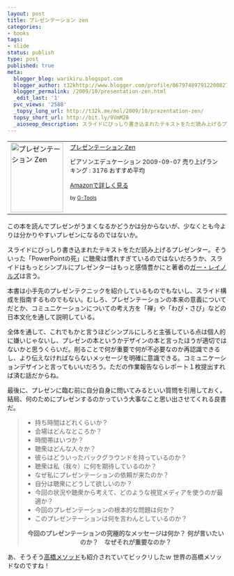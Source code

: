 ```yaml
---
layout: post
title: プレゼンテーション zen
categories:
- books
tags:
- slide
status: publish
type: post
published: true
meta:
  blogger_blog: warikiru.blogspot.com
  blogger_author: t32khttp://www.blogger.com/profile/06797489791220082722noreply@blogger.com
  blogger_permalink: /2009/10/presentation-zen.html
  _edit_last: '1'
  pvc_views: '2588'
  _topsy_long_url: http://t32k.me/mol/2009/10/prezentation-zen/
  topsy_short_url: http://bit.ly/9VmM28
  _aioseop_description: スライドにびっしり書き込まれたテキストをただ読み上げるプレゼンター。そういった「PowerPointの死」に聴衆は慣れすぎているのではないだろうか、スライドはもっとシンプルにプレゼンターはもっと感情豊かにと著者のガー・レイノルズは言う。
---
```

<table border="0" cellpadding="5">
<tbody>
<tr>
<td valign="top"><a href="http://www.amazon.co.jp/exec/obidos/ASIN/4894713284/warikiru-22/ref=nosim/" target="_blank"><img class="fig" src="http://ecx.images-amazon.com/images/I/413z-nHOErL._SL160_.jpg" border="0" alt="プレゼンテーション Zen" width="120" height="160" /></a></td>
<td valign="top"><span style="font-size: 85%;"><a href="http://www.amazon.co.jp/%E3%83%97%E3%83%AC%E3%82%BC%E3%83%B3%E3%83%86%E3%83%BC%E3%82%B7%E3%83%A7%E3%83%B3-Zen-Garr-Reynolds/dp/4894713284%3FSubscriptionId%3D15SMZCTB9V8NGR2TW082%26tag%3Dwarikiru-22%26linkCode%3Dxm2%26camp%3D2025%26creative%3D165953%26creativeASIN%3D4894713284" target="_blank">プレゼンテーション Zen</a><img src="http://www.assoc-amazon.jp/e/ir?t=warikiru-22&amp;l=ur2&amp;o=9" border="0" alt="" width="1" height="1" />&nbsp;

ピアソンエデュケーション  2009-09-07
売り上げランキング : 3176
おすすめ平均  <img src="http://g-images.amazon.com/images/G/01/detail/stars-5-0.gif" alt="" />

<a href="http://www.amazon.co.jp/%E3%83%97%E3%83%AC%E3%82%BC%E3%83%B3%E3%83%86%E3%83%BC%E3%82%B7%E3%83%A7%E3%83%B3-Zen-Garr-Reynolds/dp/4894713284%3FSubscriptionId%3D15SMZCTB9V8NGR2TW082%26tag%3Dwarikiru-22%26linkCode%3Dxm2%26camp%3D2025%26creative%3D165953%26creativeASIN%3D4894713284" target="_blank">Amazonで詳しく見る</a>

<span style="font-size: 85%;">by <a href="http://www.goodpic.com/mt/aws/index.html">G-Tools</a></span>

</span></td>
</tr>
</tbody>
</table>
この本を読んでプレゼンがうまくなるかどうかは分からないが、少なくとも今よりは分かりやすいプレゼンになるのではないか。

スライドにびっしり書き込まれたテキストをただ読み上げるプレゼンター。そういった「PowerPointの死」に聴衆は慣れすぎているのではないだろうか、スライドはもっとシンプルにプレゼンターはもっと感情豊かにと著者の<a href="http://www.garrreynolds.com/Nihongo/index.html">ガー・レイノルズ</a>は言う。

本書は小手先のプレゼンテクニックを紹介しているものでもないし、スライド構成を指南するものでもない。むしろ、プレゼンテーションの本来の意義についてだとか、コミュニケーションについての考え方を「禅」や「わび・さび」などの日本文化を通して説明している。

全体を通して、これでもかと言うほどシンプルにしろと主張している点は個人的に嫌いじゃないし、プレゼンの本というかデザインの本と言ったほうが適切ではないかと思うくらいだ。削ることで何が重要で何が不必要なのか再認識できるし、より伝えなければならないメッセージを明確に意識できる。コミュニケーションデザインと言ってもいいだろう。ただの作業報告ならレポート１枚提出すれば済む話だからね。

最後に、プレゼンに臨む前に自分自身に問いてみるといい質問を引用しておく。
結局、何のためにプレゼンするのかっていう大事なこと思い出させてくれる良書だ。
<blockquote>
<ul>
	<li>持ち時間はどれくらいか？</li>
	<li>会場はどんなところか？</li>
	<li>時間帯はいつか？</li>
	<li>聴衆はどんな人々か？</li>
	<li>彼らはどういったバックグラウンドを持っているのか？</li>
	<li>聴衆は私（我々）に何を期待しているのか？</li>
	<li>なぜ私にプレゼンテーションの依頼が来たのか？</li>
	<li>自分は聴衆にどうして欲しいのか？</li>
	<li>今回の状況や聴衆から考えて、どのような視覚メディアを使うのが最適か？</li>
	<li>今回のプレゼンテーションの根本的な問題は何か？</li>
	<li>このプレゼンテーションは何を言わんとしているのか？</li>
</ul>
<div style="text-align: center;"><span style="font-weight: bold;">今回のプレゼンテーションの究極的なメッセージは何か？</span>
<span style="font-weight: bold;">何が言いたいのか？　なぜそれが重要なのか？</span></div></blockquote>
あ、そうそう<a href="http://www.rubycolor.org/takahashi/">高橋メソッド</a>も紹介されていてビックリしたｗ
世界の高橋メソッドなのですね！
